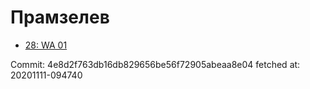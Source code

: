 # Прамзелев
- [28: WA 01](28.md)

Commit: 4e8d2f763db16db829656be56f72905abeaa8e04
 fetched at: 20201111-094740
